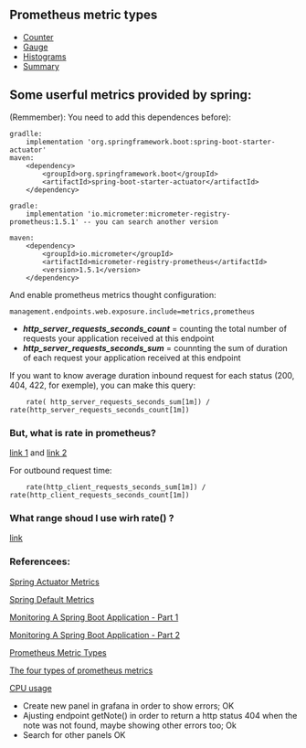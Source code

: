 ## Prometheus metric types

- [Counter](https://prometheus.io/docs/concepts/metric_types/#counter)
- [Gauge](https://prometheus.io/docs/concepts/metric_types/#gauge)
- [Histograms](https://prometheus.io/docs/concepts/metric_types/#histogram)
- [Summary](https://prometheus.io/docs/concepts/metric_types/#summary)


## Some userful metrics provided by spring:

(Remmember): You need to add this dependences before):

```
gradlle:
    implementation 'org.springframework.boot:spring-boot-starter-actuator'
maven:
    <dependency>
        <groupId>org.springframework.boot</groupId>
        <artifactId>spring-boot-starter-actuator</artifactId>
    </dependency>

gradle:
    implementation 'io.micrometer:micrometer-registry-prometheus:1.5.1' -- you can search another version

maven:
    <dependency>
        <groupId>io.micrometer</groupId>
        <artifactId>micrometer-registry-prometheus</artifactId>
        <version>1.5.1</version>
    </dependency>
```

And enable prometheus metrics thought configuration:
```    
management.endpoints.web.exposure.include=metrics,prometheus
```

 - ***http_server_requests_seconds_count*** = counting the total number of requests your application received at this endpoint
 - ***http_server_requests_seconds_sum*** = counnting the sum of duration of each request your application received at this endpoint

If you want to know average duration inbound request for each status (200, 404, 422, for exemple), you can make this query:
```
    rate( http_server_requests_seconds_sum[1m]) / rate(http_server_requests_seconds_count[1m])

```

### But, what is rate in prometheus?

[link 1](https://prometheus.io/docs/prometheus/latest/querying/functions/#rate)
and 
[link 2](https://mopitz.medium.com/understanding-prometheus-rate-function-15e93e44ae61)

For outbound request  time:
```
    rate(http_client_requests_seconds_sum[1m]) / rate(http_client_requests_seconds_count[1m])
```

### What range shoud I use wirh rate() ?

[link](https://grafana.com/blog/2020/09/28/new-in-grafana-7.2-__rate_interval-for-prometheus-rate-queries-that-just-work/)

 ### Referencees:
[Spring Actuator Metrics]( https://docs.spring.io/spring-boot/docs/current/reference/html/actuator.html#actuator.metrics.supported.logger)

[Spring Default Metrics](https://tomgregory.com/spring-boot-default-metrics/)

[Monitoring A Spring Boot Application - Part 1](https://tomgregory.com/monitoring-a-spring-boot-application-part-1-fundamentals/)

[Monitoring A Spring Boot Application - Part 2](https://tomgregory.com/monitoring-a-spring-boot-application-part-2-prometheus/)

[Prometheus Metric Types](https://prometheus.io/docs/concepts/metric_types/)

[The four types of prometheus metrics](https://tomgregory.com/the-four-types-of-prometheus-metrics/)

[CPU usage](https://www.robustperception.io/understanding-machine-cpu-usage/)


- Create new panel in grafana in order to show errors; OK
- Ajusting endpoint getNote() in order to return a http status 404 when the note was not found, maybe showing other errors too; Ok
- Search for other panels OK
